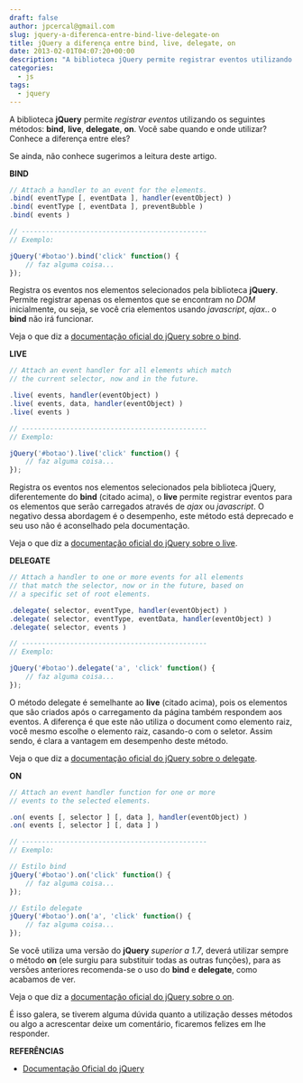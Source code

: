 ```yaml
---
draft: false
author: jpcercal@gmail.com
slug: jquery-a-diferenca-entre-bind-live-delegate-on
title: jQuery a diferença entre bind, live, delegate, on
date: 2013-02-01T04:07:20+00:00
description: "A biblioteca jQuery permite registrar eventos utilizando os seguintes métodos: bind, live, delegate, on. Conheça a diferença entre eles."
categories:
  - js
tags: 
  - jquery
---
```


A biblioteca **jQuery** permite _registrar eventos_ utilizando os seguintes métodos: **bind**, **live**, **delegate**, 
**on**. Você sabe quando e onde utilizar? Conhece a diferença entre eles?

Se ainda, não conhece sugerimos a leitura deste artigo.

**BIND**

```js
// Attach a handler to an event for the elements.
.bind( eventType [, eventData ], handler(eventObject) )
.bind( eventType [, eventData ], preventBubble )
.bind( events )

// ----------------------------------------------
// Exemplo:

jQuery('#botao').bind('click' function() {
    // faz alguma coisa...
});
```

Registra os eventos nos elementos selecionados pela biblioteca **jQuery**. Permite registrar apenas os elementos que 
se encontram no _DOM_ inicialmente, ou seja, se você cria elementos usando _javascript_, _ajax_.. o **bind** não irá 
funcionar.

Veja o que diz a [documentação oficial do jQuery sobre o bind](http://api.jquery.com/bind/ "documentação oficial do jQuery sobre o bind").

**LIVE**

```js
// Attach an event handler for all elements which match
// the current selector, now and in the future.

.live( events, handler(eventObject) )
.live( events, data, handler(eventObject) )
.live( events )

// ----------------------------------------------
// Exemplo:

jQuery('#botao').live('click' function() {
    // faz alguma coisa...
});
```

Registra os eventos nos elementos selecionados pela biblioteca jQuery, diferentemente do **bind** (citado acima), 
o **live** permite registrar eventos para os elementos que serão carregados através de _ajax_ ou _javascript_. O 
negativo dessa abordagem é o desempenho, este método está deprecado e seu uso não é aconselhado pela documentação.

Veja o que diz a 
[documentação oficial do jQuery sobre o live](http://api.jquery.com/live/ "documentação oficial do jQuery sobre o live").

**DELEGATE**

```js
// Attach a handler to one or more events for all elements
// that match the selector, now or in the future, based on
// a specific set of root elements.

.delegate( selector, eventType, handler(eventObject) )
.delegate( selector, eventType, eventData, handler(eventObject) )
.delegate( selector, events )

// ----------------------------------------------
// Exemplo:

jQuery('#botao').delegate('a', 'click' function() {
    // faz alguma coisa...
});
```

O método delegate é semelhante ao **live** (citado acima), pois os elementos que são criados após o carregamento da 
página também respondem aos eventos. A diferença é que este não utiliza o document como elemento raiz, você mesmo 
escolhe o elemento raiz, casando-o com o seletor. Assim sendo, é clara a vantagem em desempenho deste método.

Veja o que diz a 
[documentação oficial do jQuery sobre o delegate](http://api.jquery.com/delegate/ "documentação oficial do jQuery sobre o delegate").

**ON**

```js
// Attach an event handler function for one or more
// events to the selected elements.

.on( events [, selector ] [, data ], handler(eventObject) )
.on( events [, selector ] [, data ] )

// ----------------------------------------------
// Exemplo:

// Estilo bind
jQuery('#botao').on('click' function() {
    // faz alguma coisa...
});

// Estilo delegate
jQuery('#botao').on('a', 'click' function() {
    // faz alguma coisa...
});
```

Se você utiliza uma versão do **jQuery** _superior a 1.7_, deverá utilizar sempre o método **on** (ele surgiu para 
substituir todas as outras funções), para as versões anteriores recomenda-se o uso do **bind** e **delegate**, como 
acabamos de ver.

Veja o que diz a 
[documentação oficial do jQuery sobre o on](http://api.jquery.com/on/ "documentação oficial do jQuery sobre o on").

É isso galera, se tiverem alguma dúvida quanto a utilização desses métodos ou algo a acrescentar deixe um comentário, 
ficaremos felizes em lhe responder.

**REFERÊNCIAS**

* [Documentação Oficial do jQuery](http://api.jquery.com/ "Documentação Oficial do jQuery")
